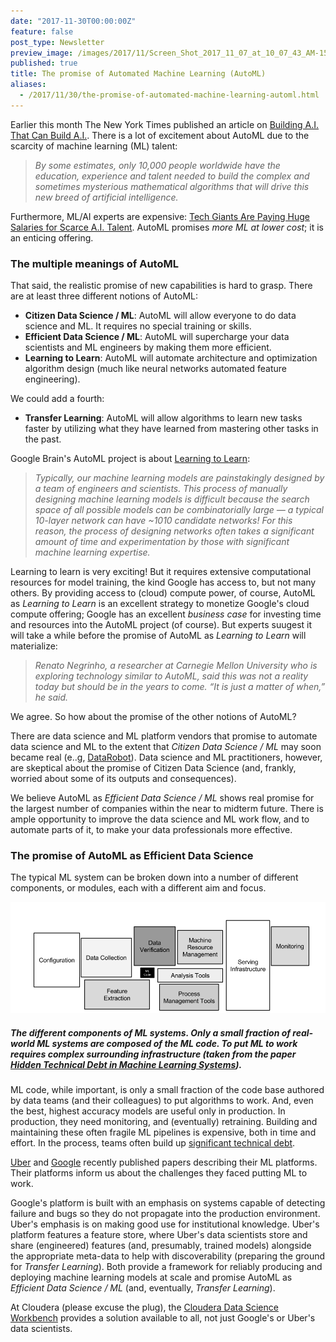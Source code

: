 ```yaml
---
date: "2017-11-30T00:00:00Z"
feature: false
post_type: Newsletter
preview_image: /images/2017/11/Screen_Shot_2017_11_07_at_10_07_43_AM-1510067292745.png
published: true
title: The promise of Automated Machine Learning (AutoML)
aliases:
  - /2017/11/30/the-promise-of-automated-machine-learning-automl.html
---
```


Earlier this month The New York Times published an article on [Building A.I. That Can Build A.I.](https://www.nytimes.com/2017/11/05/technology/machine-learning-artificial-intelligence-ai.html). There is a lot of excitement about AutoML due to the scarcity of machine learning (ML) talent:

> *By some estimates, only 10,000 people worldwide have the education, experience and talent needed to build the complex and sometimes mysterious mathematical algorithms that will drive this new breed of artificial intelligence.*

Furthermore, ML/AI experts are expensive: [Tech Giants Are Paying Huge Salaries for Scarce A.I. Talent](https://www.nytimes.com/2017/10/22/technology/artificial-intelligence-experts-salaries.html?_r=0). AutoML promises _more ML at lower cost_; it is an enticing offering.

### The multiple meanings of AutoML

That said, the realistic promise of new capabilities is hard to grasp. There are at least three different notions of AutoML:

 - **Citizen Data Science / ML**: AutoML will allow everyone to do data science and ML. It requires no special training or skills.
 - **Efficient Data Science / ML**: AutoML will supercharge your data scientists and ML engineers by making them more efficient.
 - **Learning to Learn**: AutoML will automate architecture and optimization algorithm design (much like neural networks automated feature engineering).
 
 We could add a fourth:

  - **Transfer Learning**: AutoML will allow algorithms to learn new tasks faster by utilizing what they have learned from mastering other tasks in the past.

Google Brain's AutoML project is about [Learning to Learn](https://research.googleblog.com/2017/05/using-machine-learning-to-explore.html):

> *Typically, our machine learning models are painstakingly designed by a team of engineers and scientists. This process of manually designing machine learning models is difficult because the search space of all possible models can be combinatorially large — a typical 10-layer network can have ~1010 candidate networks! For this reason, the process of designing networks often takes a significant amount of time and experimentation by those with significant machine learning expertise.*

Learning to learn is very exciting! But it requires extensive computational resources for model training, the kind Google has access to, but not many others. By providing access to (cloud) compute power, of course, AutoML as *Learning to Learn* is an excellent strategy to monetize Google's cloud compute offering; Google has an excellent *business case* for investing time and resources into the AutoML project (of course).  But experts suugest it will take a while before the promise of AutoML as *Learning to Learn* will materialize:

> *Renato Negrinho, a researcher at Carnegie Mellon University who is exploring technology similar to AutoML, said this was not a reality today but should be in the years to come. “It is just a matter of when,” he said.*

We agree. So how about the promise of the other notions of AutoML?

There are data science and ML platform vendors that promise to automate data science and ML to the extent that *Citizen Data Science / ML* may soon became real (e..g, [DataRobot](https://www.datarobot.com/)). Data science and ML practitioners, however, are skeptical about the promise of Citizen Data Science (and, frankly, worried about some of its outputs and consequences).

We believe AutoML as *Efficient Data Science / ML* shows real promise for the largest number of companies within the near to midterm future. There is ample opportunity to improve the data science and ML work flow, and to automate parts of it, to make your data professionals more effective.

### The promise of AutoML as Efficient Data Science

The typical ML system can be broken down into a number of different components, or modules, each with a different aim and focus.

![](/images/2017/11/Screen_Shot_2017_11_07_at_10_07_43_AM-1510067292745.png)

##### The different components of ML systems. Only a small fraction of real-world ML systems are composed of the ML code. To put ML to work requires complex surrounding infrastructure (taken from the paper [*Hidden Technical Debt in Machine Learning Systems*](https://papers.nips.cc/paper/5656-hidden-technical-debt-in-machine-learning-systems.pdf)).

ML code, while important, is only a small fraction of the code base authored by data teams (and their colleagues) to put algorithms to work. And, even the best, highest accuracy models are useful only in production. In production, they need monitoring, and (eventually) retraining. Building and maintaining these often fragile ML pipelines is expensive, both in time and effort. In the process, teams often build up [significant technical debt](https://static.googleusercontent.com/media/research.google.com/en//pubs/archive/43146.pdf).

[Uber](https://eng.uber.com/michelangelo/) and [Google](http://www.kdd.org/kdd2017/papers/view/tfx-a-tensorflow-based-production-scale-machine-learning-platform) recently published papers describing their ML platforms. Their platforms inform us about the challenges they faced putting ML to work. 

Google's platform is built with an emphasis on systems capable of detecting failure and bugs so they do not propagate into the production environment. Uber's emphasis is on making good use for institutional knowledge. Uber's platform features a feature store, where Uber's data scientists store and share (engineered) features (and, presumably, trained models) alongside the appropriate meta-data to help with discoverability (preparing the ground for *Transfer Learning*). Both provide a framework for reliably producing and deploying machine learning models at scale and promise AutoML as *Efficient Data Science / ML* (and, eventually, *Transfer Learning*).

At Cloudera (please excuse the plug), the [Cloudera Data Science Workbench](https://www.cloudera.com/products/data-science-and-engineering/data-science-workbench.html) provides a solution available to all, not just Google's or Uber's data scientists.